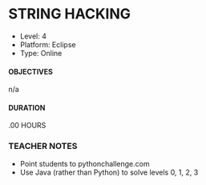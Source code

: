 # STRING HACKING
* Level: 4
* Platform: Eclipse
* Type: Online

#### OBJECTIVES
n/a

#### DURATION
.00 HOURS

### TEACHER NOTES 

* Point students to pythonchallenge.com
* Use Java (rather than Python) to solve levels 0, 1, 2, 3